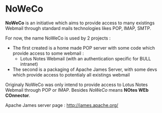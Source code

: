 # NoWeCo #

**NoWeCo** is an initiative which aims to provide access to many existings Webmail through standard mails technologies likes POP, IMAP, SMTP.

For now, the name NoWeCo is used by 2 projects :
  * The first created is a home made POP server with some code which provide access to some webmail :
    * Lotus Notes Webmail (with an authentication specific for BULL intranet)
  * The second is a packaging of Apache James Server, with some devs which provide access to potentialy all existings webmail


Originaly NoWeCo was only intend to provide access to Lotus Notes Webmail through POP or IMAP. Besides _NoWeCo_ means **NOtes WEb COnnector**.

Apache James server page : http://james.apache.org/
